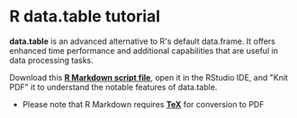 # **R data.table** tutorial

**data.table** is an advanced alternative to R's default data.frame. It offers enhanced time performance and additional capabilities that are useful in data processing tasks.

Download this [**R Markdown script file**](http://raw.githubusercontent.com/ChicagoBoothML/MachineLearning_Fall2015/master/docs/Tutorials/R%20data.table%20Tutorial.Rmd), open it in the RStudio IDE, and "Knit PDF" it to understand the notable features of data.table.

- Please note that R Markdown requires [**TeX**](Installation/TeX) for conversion to PDF
 